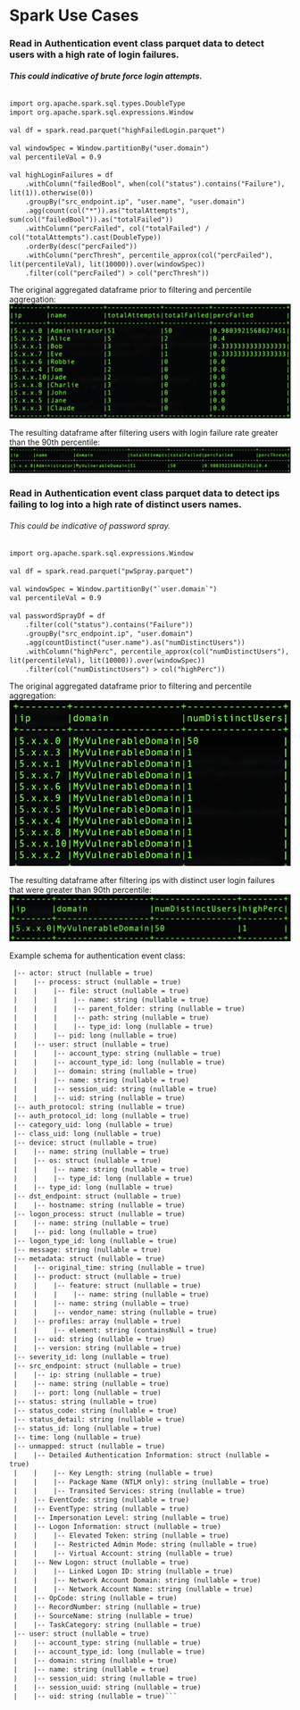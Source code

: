 # Spark Use Cases

### Read in Authentication event class parquet data to detect users with a high rate of login failures.
###### ***This could indicative of brute force login attempts.***
```
import org.apache.spark.sql.types.DoubleType
import org.apache.spark.sql.expressions.Window

val df = spark.read.parquet("highFailedLogin.parquet")

val windowSpec = Window.partitionBy("user.domain")
val percentileVal = 0.9

val highLoginFailures = df
    .withColumn("failedBool", when(col("status").contains("Failure"), lit(1)).otherwise(0))
    .groupBy("src_endpoint.ip", "user.name", "user.domain")
    .agg(count(col("*")).as("totalAttempts"), sum(col("failedBool")).as("totalFailed"))
    .withColumn("percFailed", col("totalFailed") / col("totalAttempts").cast(DoubleType))
    .orderBy(desc("percFailed"))
    .withColumn("percThresh", percentile_approx(col("percFailed"), lit(percentileVal), lit(10000)).over(windowSpec))
    .filter(col("percFailed") > col("percThresh"))
```

The original aggregated dataframe prior to filtering and percentile aggregation:
![This is an image](images/loginFailures.png)

The resulting dataframe after filtering users with login failure rate greater than the 90th percentile:
![This is an image](images/highLoginFailures.png)


### Read in Authentication event class parquet data to detect ips failing to log into a high rate of distinct users names. 
###### This could be indicative of password spray.
```
import org.apache.spark.sql.expressions.Window

val df = spark.read.parquet("pwSpray.parquet")

val windowSpec = Window.partitionBy("`user.domain`")
val percentileVal = 0.9

val passwordSprayDf = df
    .filter(col("status").contains("Failure"))
    .groupBy("src_endpoint.ip", "user.domain")
    .agg(countDistinct("user.name").as("numDistinctUsers"))
    .withColumn("highPerc", percentile_approx(col("numDistinctUsers"), lit(percentileVal), lit(10000)).over(windowSpec))
    .filter(col("numDistinctUsers") > col("highPerc"))
```

The original aggregated dataframe prior to filtering and percentile aggregation:
![This is an image](images/distinctUsers.png)


The resulting dataframe after filtering ips with distinct user login failures that were greater than 90th percentile:
![This is an image](images/pwSpray.png)


Example schema for authentication event class:
```|-- activity_id: long (nullable = true)
 |-- actor: struct (nullable = true)
 |    |-- process: struct (nullable = true)
 |    |    |-- file: struct (nullable = true)
 |    |    |    |-- name: string (nullable = true)
 |    |    |    |-- parent_folder: string (nullable = true)
 |    |    |    |-- path: string (nullable = true)
 |    |    |    |-- type_id: long (nullable = true)
 |    |    |-- pid: long (nullable = true)
 |    |-- user: struct (nullable = true)
 |    |    |-- account_type: string (nullable = true)
 |    |    |-- account_type_id: long (nullable = true)
 |    |    |-- domain: string (nullable = true)
 |    |    |-- name: string (nullable = true)
 |    |    |-- session_uid: string (nullable = true)
 |    |    |-- uid: string (nullable = true)
 |-- auth_protocol: string (nullable = true)
 |-- auth_protocol_id: long (nullable = true)
 |-- category_uid: long (nullable = true)
 |-- class_uid: long (nullable = true)
 |-- device: struct (nullable = true)
 |    |-- name: string (nullable = true)
 |    |-- os: struct (nullable = true)
 |    |    |-- name: string (nullable = true)
 |    |    |-- type_id: long (nullable = true)
 |    |-- type_id: long (nullable = true)
 |-- dst_endpoint: struct (nullable = true)
 |    |-- hostname: string (nullable = true)
 |-- logon_process: struct (nullable = true)
 |    |-- name: string (nullable = true)
 |    |-- pid: long (nullable = true)
 |-- logon_type_id: long (nullable = true)
 |-- message: string (nullable = true)
 |-- metadata: struct (nullable = true)
 |    |-- original_time: string (nullable = true)
 |    |-- product: struct (nullable = true)
 |    |    |-- feature: struct (nullable = true)
 |    |    |    |-- name: string (nullable = true)
 |    |    |-- name: string (nullable = true)
 |    |    |-- vendor_name: string (nullable = true)
 |    |-- profiles: array (nullable = true)
 |    |    |-- element: string (containsNull = true)
 |    |-- uid: string (nullable = true)
 |    |-- version: string (nullable = true)
 |-- severity_id: long (nullable = true)
 |-- src_endpoint: struct (nullable = true)
 |    |-- ip: string (nullable = true)
 |    |-- name: string (nullable = true)
 |    |-- port: long (nullable = true)
 |-- status: string (nullable = true)
 |-- status_code: string (nullable = true)
 |-- status_detail: string (nullable = true)
 |-- status_id: long (nullable = true)
 |-- time: long (nullable = true)
 |-- unmapped: struct (nullable = true)
 |    |-- Detailed Authentication Information: struct (nullable = true)
 |    |    |-- Key Length: string (nullable = true)
 |    |    |-- Package Name (NTLM only): string (nullable = true)
 |    |    |-- Transited Services: string (nullable = true)
 |    |-- EventCode: string (nullable = true)
 |    |-- EventType: string (nullable = true)
 |    |-- Impersonation Level: string (nullable = true)
 |    |-- Logon Information: struct (nullable = true)
 |    |    |-- Elevated Token: string (nullable = true)
 |    |    |-- Restricted Admin Mode: string (nullable = true)
 |    |    |-- Virtual Account: string (nullable = true)
 |    |-- New Logon: struct (nullable = true)
 |    |    |-- Linked Logon ID: string (nullable = true)
 |    |    |-- Network Account Domain: string (nullable = true)
 |    |    |-- Network Account Name: string (nullable = true)
 |    |-- OpCode: string (nullable = true)
 |    |-- RecordNumber: string (nullable = true)
 |    |-- SourceName: string (nullable = true)
 |    |-- TaskCategory: string (nullable = true)
 |-- user: struct (nullable = true)
 |    |-- account_type: string (nullable = true)
 |    |-- account_type_id: long (nullable = true)
 |    |-- domain: string (nullable = true)
 |    |-- name: string (nullable = true)
 |    |-- session_uid: string (nullable = true)
 |    |-- session_uuid: string (nullable = true)
 |    |-- uid: string (nullable = true)```
